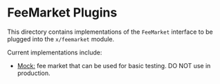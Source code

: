 # FeeMarket Plugins

This directory contains implementations of the `FeeMarket` interface to be
plugged into the `x/feemarket` module.

Current implementations include:

  - [Mock:](./mock/feemarket.go) fee market that can be used for basic testing.
  DO NOT use in production.
